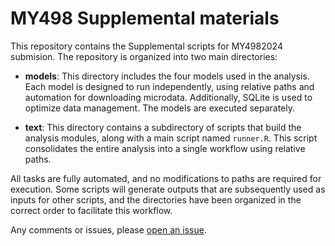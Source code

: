 # MY498 Supplemental materials

This repository contains the Supplemental scripts for MY4982024 submision. The repository is organized into two main directories:

- **models**: This directory includes the four models used in the analysis. Each model is designed to run independently, using relative paths and automation for downloading microdata. Additionally, SQLite is used to optimize data management. The models are executed separately.

- **text**: This directory contains a subdirectory of scripts that build the analysis modules, along with a main script named `runner.R`. This script consolidates the entire analysis into a single workflow using relative paths.

All tasks are fully automated, and no modifications to paths are required for execution. Some scripts will generate outputs that are subsequently used as inputs for other scripts, and the directories have been organized in the correct order to facilitate this workflow. 

Any comments or issues, please [open an issue](https://github.com/MichellePapadakis/MY498/issues).
